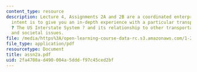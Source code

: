 ```yaml
---
content_type: resource
description: Lecture 4, Assignments 2A and 2B are a coordinated enterprise. The overall
  intent is to give you an in-depth experience with a particular transportation concept
  ? The US Interstate System ? and its relationship to other transportation systems
  and societal issues.
file: /media/https%3A/open-learning-course-data-rc.s3.amazonaws.com/1-201j-introduction-to-transportation-systems-fall-2006/2fa4708ad490004a5dddf97c45ced2bf_assn2a.pdf
file_type: application/pdf
resourcetype: Document
title: assn2a.pdf
uid: 2fa4708a-d490-004a-5ddd-f97c45ced2bf
---
```


